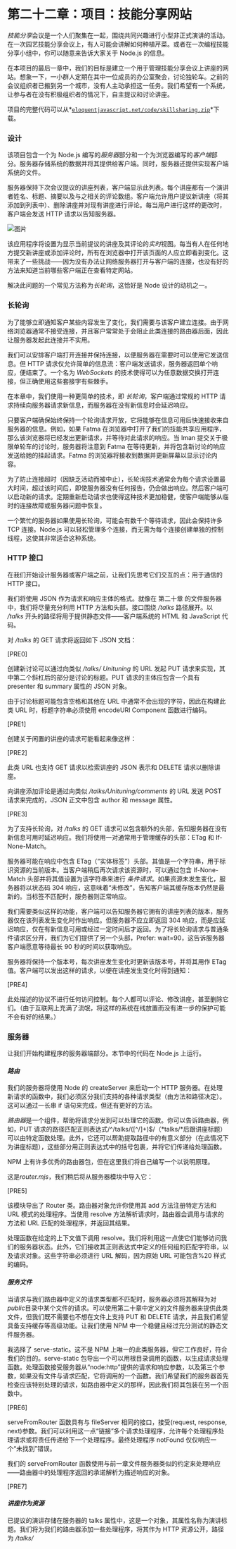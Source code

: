 #  第二十二章：项目：技能分享网站

*技能分享*会议是一个人们聚集在一起，围绕共同兴趣进行小型非正式演讲的活动。在一次园艺技能分享会议上，有人可能会讲解如何种植芹菜。或者在一次编程技能分享小组中，你可以随意来告诉大家关于 Node.js 的信息。

在本项目的最后一章中，我们的目标是建立一个用于管理技能分享会议上讲座的网站。想象一下，一小群人定期在其中一位成员的办公室聚会，讨论独轮车。之前的会议组织者已搬到另一个城市，没有人主动承担这一任务。我们希望有一个系统，让参与者在没有积极组织者的情况下，自主提议和讨论讲座。

项目的完整代码可以从*[`eloquentjavascript.net/code/skillsharing.zip`](https://eloquentjavascript.net/code/skillsharing.zip)*下载。

### 设计

该项目包含一个为 Node.js 编写的*服务器*部分和一个为浏览器编写的*客户端*部分。服务器存储系统的数据并将其提供给客户端。同时，服务器还提供实现客户端系统的文件。

服务器保持下次会议提议的讲座列表，客户端显示此列表。每个讲座都有一个演讲者姓名、标题、摘要以及与之相关的评论数组。客户端允许用户提议新讲座（将其添加到列表中）、删除讲座并对现有讲座进行评论。每当用户进行这样的更改时，客户端会发送 HTTP 请求以告知服务器。

![图片](img/f0356-01.jpg)

该应用程序将设置为显示当前提议的讲座及其评论的*实时*视图。每当有人在任何地方提交新讲座或添加评论时，所有在浏览器中打开该页面的人应立即看到变化。这带来了一些挑战——因为没有办法让网络服务器打开与客户端的连接，也没有好的方法来知道当前哪些客户端正在查看特定网站。

解决此问题的一个常见方法称为*长轮询*，这恰好是 Node 设计的动机之一。

### 长轮询

为了能够立即通知客户某些内容发生了变化，我们需要与该客户建立连接。由于网络浏览器通常不接受连接，并且客户常常处于会阻止此类连接的路由器后面，因此让服务器发起此连接并不实用。

我们可以安排客户端打开连接并保持连接，以便服务器在需要时可以使用它发送信息。但 HTTP 请求仅允许简单的信息流：客户端发送请求，服务器返回单个响应，便结束了。一个名为 *WebSockets* 的技术使得可以为任意数据交换打开连接，但正确使用这些套接字有些棘手。

在本章中，我们使用一种更简单的技术，即 *长轮询*，客户端通过常规的 HTTP 请求持续向服务器请求新信息，而服务器在没有新信息时会延迟响应。

只要客户端确保始终保持一个轮询请求开放，它将能够在信息可用后快速接收来自服务器的信息。例如，如果 Fatma 在浏览器中打开了我们的技能共享应用程序，那么该浏览器将已经发出更新请求，并等待对此请求的响应。当 Iman 提交关于极限单轮车的讨论时，服务器将注意到 Fatma 在等待更新，并将包含新讨论的响应发送给她的挂起请求。Fatma 的浏览器将接收到数据并更新屏幕以显示讨论内容。

为了防止连接超时（因缺乏活动而被中止），长轮询技术通常会为每个请求设置最大时间，超过该时间后，即使服务器没有任何报告，仍会做出响应。然后客户端可以启动新的请求。定期重新启动请求也使得这种技术更加稳健，使客户端能够从临时的连接故障或服务器问题中恢复。

一个繁忙的服务器如果使用长轮询，可能会有数千个等待请求，因此会保持许多 TCP 连接。Node.js 可以轻松管理多个连接，而无需为每个连接创建单独的控制线程，这使其非常适合这种系统。

### HTTP 接口

在我们开始设计服务器或客户端之前，让我们先思考它们交互的点：用于通信的 HTTP 接口。

我们将使用 JSON 作为请求和响应主体的格式。就像在 第二十章 的文件服务器中，我们将尽量充分利用 HTTP 方法和头部。接口围绕 */talks* 路径展开。以 */talks* 开头的路径将用于提供静态文件——客户端系统的 HTML 和 JavaScript 代码。

对 */talks* 的 GET 请求将返回如下 JSON 文档：

[PRE0]

创建新讨论可以通过向类似 */talks/ Unituning* 的 URL 发起 PUT 请求来实现，其中第二个斜杠后的部分是讨论的标题。PUT 请求的主体应包含一个具有 presenter 和 summary 属性的 JSON 对象。

由于讨论标题可能包含空格和其他在 URL 中通常不会出现的字符，因此在构建此类 URL 时，标题字符串必须使用 encodeURI Component 函数进行编码。

[PRE1]

创建关于闲置的讲座的请求可能看起来像这样：

[PRE2]

此类 URL 也支持 GET 请求以检索讲座的 JSON 表示和 DELETE 请求以删除讲座。

向讲座添加评论是通过向类似 */talks/Unituning/comments* 的 URL 发送 POST 请求来完成的，JSON 正文中包含 author 和 message 属性。

[PRE3]

为了支持长轮询，对 */talks* 的 GET 请求可以包含额外的头部，告知服务器在没有新信息可用时延迟响应。我们将使用一对通常用于管理缓存的头部：ETag 和 If-None-Match。

服务器可能在响应中包含 ETag（“实体标签”）头部。其值是一个字符串，用于标识资源的当前版本。当客户端稍后再次请求该资源时，可以通过包含 If-None-Match 头部并将其值设置为该字符串来进行 *条件请求*。如果资源未发生变化，服务器将以状态码 304 响应，这意味着“未修改”，告知客户端其缓存版本仍然是最新的。当标签不匹配时，服务器则正常响应。

我们需要类似这样的功能，客户端可以告知服务器它拥有的讲座列表的版本，服务器仅在该列表发生变化时作出响应。但服务器不应立即返回 304 响应，而是应延迟响应，仅在有新信息可用或经过一定时间后才返回。为了将长轮询请求与普通条件请求区分开，我们为它们提供了另一个头部，Prefer: wait=90，这告诉服务器客户端愿意等待最长 90 秒的时间以获取响应。

服务器将保持一个版本号，每次讲座发生变化时更新该版本号，并将其用作 ETag 值。客户端可以发出这样的请求，以便在讲座发生变化时得到通知：

[PRE4]

此处描述的协议不进行任何访问控制。每个人都可以评论、修改讲座，甚至删除它们。（由于互联网上充满了流氓，将这样的系统在线放置而没有进一步的保护可能不会有好的结果。）

### 服务器

让我们开始构建程序的服务器端部分。本节中的代码在 Node.js 上运行。

#### *路由*

我们的服务器将使用 Node 的 createServer 来启动一个 HTTP 服务器。在处理新请求的函数中，我们必须区分我们支持的各种请求类型（由方法和路径决定）。这可以通过一长串 if 语句来完成，但还有更好的方法。

*路由器*是一个组件，帮助将请求分发到可以处理它的函数。你可以告诉路由器，例如，PUT 请求的路径匹配正则表达式/^\/talks\/([^\/]+)$/（*talks/*后跟讲座标题）可以由特定函数处理。此外，它还可以帮助提取路径中的有意义部分（在此情况下为讲座标题），这些部分用正则表达式中的括号包裹，并将它们传递给处理函数。

NPM 上有许多优秀的路由器包，但在这里我们将自己编写一个以说明原理。

这是*router.mjs*，我们稍后将从服务器模块中导入它：

[PRE5]

该模块导出了 Router 类。路由器对象允许你使用其 add 方法注册特定方法和 URL 模式的处理程序。当使用 resolve 方法解析请求时，路由器会调用与请求的方法和 URL 匹配的处理程序，并返回其结果。

处理函数在给定的上下文值下调用 resolve。我们将利用这一点使它们能够访问我们的服务器状态。此外，它们接收其正则表达式中定义的任何组的匹配字符串，以及请求对象。这些字符串必须进行 URL 解码，因为原始 URL 可能包含%20 样式的编码。

#### *服务文件*

当请求与我们路由器中定义的请求类型都不匹配时，服务器必须将其解释为对*public*目录中某个文件的请求。可以使用第二十章中定义的文件服务器来提供此类文件，但我们既不需要也不想在文件上支持 PUT 和 DELETE 请求，并且我们希望具备支持缓存等高级功能。让我们使用 NPM 中一个稳健且经过充分测试的静态文件服务器。

我选择了 serve-static。这不是 NPM 上唯一的此类服务器，但它工作良好，符合我们的目的。serve-static 包导出一个可以用根目录调用的函数，以生成请求处理函数。处理函数接受服务器从“node:http”提供的请求和响应参数，以及第三个参数，如果没有文件与请求匹配，它将调用的一个函数。我们希望我们的服务器首先检查应该特别处理的请求，如路由器中定义的那样，因此我们将其包装在另一个函数中。

[PRE6]

serveFromRouter 函数具有与 fileServer 相同的接口，接受(request, response, next)参数。我们可以利用这一点“链接”多个请求处理程序，允许每个处理程序处理请求或将责任传递给下一个处理程序。最终处理程序 notFound 仅仅响应一个“未找到”错误。

我们的 serveFromRouter 函数使用与前一章文件服务器类似的约定来处理响应——路由器中的处理程序返回的承诺解析为描述响应的对象。

[PRE7]

#### *讲座作为资源*

已提议的演讲存储在服务器的 talks 属性中，这是一个对象，其属性名称为演讲标题。我们将为我们的路由器添加一些处理程序，将其作为 HTTP 资源公开，路径为 */talks/<title>*。

处理 GET 单个演讲请求的处理程序必须查找该演讲，并以该演讲的 JSON 数据或 404 错误响应进行回应。

[PRE8]

删除演讲是通过将其从 talks 对象中移除来完成的。

[PRE9]

updated 方法（稍后我们将定义）会通知等待的长轮询请求有关更改的信息。

需要读取请求主体的一个处理程序是 PUT 处理程序，它用于创建新的演讲。它必须检查提供的数据是否具有字符串类型的 presenter 和 summary 属性。来自系统外部的任何数据可能都是无意义的，我们不想损坏内部数据模型或在出现错误请求时崩溃。

如果数据看起来有效，处理程序将一个表示新演讲的对象存储在 talks 对象中，可能会覆盖具有相同标题的现有演讲，并再次调用 updated。

为了从请求流中读取主体，我们将使用来自 “node:stream/consumers” 的 json 函数，该函数收集流中的数据并将其解析为 JSON。这个包中还有类似的导出，称为 text（用于将内容读取为字符串）和 buffer（用于将其读取为二进制数据）。由于 json 是一个非常通用的名称，因此我们将其导入重命名为 readJSON，以避免混淆。

[PRE10]

向演讲添加评论的过程类似。我们使用 readJSON 获取请求的内容，验证结果数据，并在数据有效时将其存储为评论。

[PRE11]

尝试向一个不存在的演讲添加评论将返回 404 错误。

#### *长轮询支持*

服务器最有趣的部分是处理长轮询的部分。当对 */talks* 发起 GET 请求时，它可能是一个常规请求或一个长轮询请求。

我们将有多个地方需要向客户端发送一个演讲数组，因此我们首先定义一个帮助方法来构建这样的数组，并在响应中包含一个 ETag 头。

[PRE12]

处理程序本身需要查看请求头，以确认是否存在 If-None-Match 和 Prefer 头。Node 将头信息以不区分大小写的名称存储为小写形式。

[PRE13]

如果没有提供标签，或者提供的标签与服务器当前版本不匹配，处理程序将响应演讲列表。如果请求是条件性的且演讲没有改变，我们会查看 Prefer 头，以决定是否延迟响应或立即回应。

延迟请求的回调函数存储在服务器的等待数组中，以便在发生某些事情时能够通知它们。waitFor Changes 方法还会立即设置一个定时器，在请求等待足够长的时间后以 304 状态进行响应。

[PRE14]

使用 updated 注册更改会增加版本属性并唤醒所有等待的请求。

[PRE15]

这就是服务器代码的全部内容。如果我们创建 SkillShare Server 的实例并在 8000 端口启动它，生成的 HTTP 服务器将从*public*子目录提供文件，并在*/talks* URL 下提供讲座管理界面。

[PRE16]

### 客户端

技能共享网站的客户端部分由三个文件组成：一个小的 HTML 页面、一个样式表和一个 JavaScript 文件。

#### *HTML*

当直接请求与目录对应的路径时，Web 服务器通常会尝试提供名为*index.xhtml*的文件。我们使用的文件服务器模块 serve-static 支持这一约定。当对路径*/ *发出请求时，服务器会查找文件*./public/index.xhtml*（*./public*是我们指定的根目录），并在找到时返回该文件。

因此，如果我们希望在浏览器指向我们的服务器时显示一个页面，我们应该将其放在*public/index.xhtml*中。这是我们的索引文件：

[PRE17]

它定义了文档标题，并包含一个样式表，该样式表定义了一些样式，以确保讲座之间有一些空间。然后，它在页面顶部添加了一个标题，并加载包含客户端应用程序的脚本。

#### *操作*

应用程序状态包括讲座列表和用户的名字，我们将其存储在一个{*talks*，*user*}对象中。我们不允许用户界面直接操作状态或发送 HTTP 请求。相反，它可以发出描述用户尝试执行的操作的*动作*。

handleAction 函数接受这样的操作并使其生效。由于我们的状态更新非常简单，状态更改在同一函数中处理。

[PRE18]

我们将用户的名字存储在 localStorage 中，以便在页面加载时能够恢复。

需要与服务器交互的操作会使用 fetch 发起网络请求，访问前面描述的 HTTP 接口。我们使用一个包装函数 fetchOK，以确保当服务器返回错误代码时，返回的 Promise 被拒绝。

[PRE19]

这个辅助函数用于构建具有给定标题的讲座的 URL。

[PRE20]

当请求失败时，我们不希望页面就这样静止不动而没有解释。我们使用的名为 reportError 的函数作为捕获处理程序，向用户显示一个简单的对话框，告诉他们出了点问题。

[PRE21]

#### *渲染组件*

我们将采用类似于在第十九章中看到的方法，将应用程序分为组件。然而，由于某些组件要么从不需要更新，要么在更新时总是完全重绘，因此我们将那些定义为函数，而不是类，直接返回一个 DOM 节点。例如，下面是一个显示用户可以输入其姓名的字段的组件：

[PRE22]

elt 函数用于构建 DOM 元素，这是我们在第十九章中使用的函数。

一个类似的函数用于渲染讲座，其中包括评论列表和添加新评论的表单。

[PRE23]

“提交”事件处理程序在创建“newComment”操作后调用 form.reset 以清除表单内容。

当创建中等复杂度的 DOM 元素时，这种编程风格开始显得相当混乱。为避免这种情况，人们通常使用*模板语言*，它允许你将界面作为一个 HTML 文件编写，并使用一些特殊标记来指示动态元素的位置。或者他们使用*JSX*，这是一种非标准的 JavaScript 方言，允许你在程序中编写非常接近 HTML 标签的内容，就好像它们是 JavaScript 表达式。上述两种方法都使用额外的工具在运行之前预处理代码，这一章我们将避免使用这些工具。

评论的渲染非常简单。

[PRE24]

最后，用户可以用来创建新讲座的表单渲染如下：

[PRE25]

#### *轮询*

要启动应用程序，我们需要当前的讲座列表。由于初始加载与长轮询过程密切相关——加载时的 ETag 必须在轮询时使用——我们将编写一个函数，该函数持续向服务器轮询*/talks*，并在有新的讲座集可用时调用回调函数。

[PRE26]

这是一个异步函数，以便于循环和等待请求。它运行一个无限循环，在每次迭代中检索讲座列表——要么正常检索，要么如果这不是第一次请求，则包含使其成为长轮询请求的头部信息。

当请求失败时，函数会等待片刻然后重试。这样，如果你的网络连接暂时中断后又恢复，应用程序可以恢复并继续更新。通过 setTimeout 解决的 promise 是一种强制异步函数等待的方法。

当服务器返回 304 响应时，意味着长轮询请求超时，因此函数应立即开始下一个请求。如果响应是正常的 200 响应，则其主体将被读取为 JSON 并传递给回调函数，其 ETag 头部值将被存储以供下次迭代使用。

#### *应用程序*

以下组件将整个用户界面串联在一起：

[PRE27]

当讲座发生变化时，该组件会重新绘制所有讲座。这很简单，但也很浪费。我们将在练习中回到这个问题。

我们可以这样启动应用程序：

[PRE28]

如果你运行服务器并在两个浏览器窗口中打开*http://localhost:8000*，你会看到你在一个窗口中执行的操作会立即在另一个窗口中显示。

### 练习

以下练习将涉及修改本章定义的系统。为了解决这些问题，请确保你已下载代码（*[`eloquentjavascript.net/code/skillsharing.zip`](https://eloquentjavascript.net/code/skillsharing.zip)*），安装了 Node（*[`nodejs.org`](https://nodejs.org)*），并使用 npm install 安装项目依赖。

#### *磁盘持久性*

技能分享服务器将其数据完全保存在内存中。这意味着当它崩溃或因任何原因重新启动时，所有讲座和评论都将丢失。

扩展服务器，使其将谈话数据存储到磁盘，并在重启时自动重新加载数据。不要担心效率——只需做最简单有效的事情。

#### *评论字段重置*

对谈话进行全面重绘效果不错，因为通常你无法区分一个 DOM 节点和它的相同替代品。但也有例外。如果你在一个浏览器窗口的评论字段中开始输入内容，然后在另一个窗口中给该谈话添加评论，第一个窗口中的字段将被重绘，移除其内容和焦点。

当多个人同时添加评论时，这会很烦人。你能想出解决办法吗？

*重大优化来自于对高层设计的精炼，而不是单个例程。*

—史蒂夫·麦康奈尔，*《代码大全》*

![图片](img/f0372-01.jpg)
